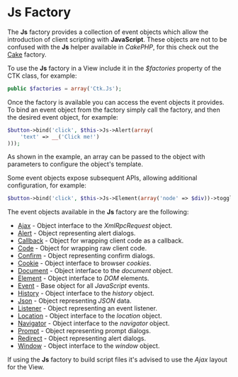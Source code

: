 Js Factory
==========

The **Js** factory provides a collection of event objects which allow the introduction of client scripting with **JavaScript**. These objects are not to be confused with the **Js** helper available in *CakePHP*, for this check out the [Cake](https://github.com/jameswatts/cake-factory) factory.

To use the **Js** factory in a View include it in the *$factories* property of the CTK class, for example:

```php
public $factories = array('Ctk.Js');
```

Once the factory is available you can access the event objects it provides. To bind an event object from the factory simply call the factory, and then the desired event object, for example:

```php
$button->bind('click', $this->Js->Alert(array(
	'text' => __('Click me!')
)));
```

As shown in the example, an array can be passed to the object with parameters to configure the object's template.

Some event objects expose subsequent APIs, allowing additional configuration, for example:

```php
$button->bind('click', $this->Js->Element(array('node' => $div))->toggle()); // Element wraps the node, then toggle() appends the client code
```

The event objects available in the **Js** factory are the following:

* [Ajax](Js/Ajax.md) - Object interface to the *XmlRpcRequest* object.
* [Alert](Js/Alert.md) - Object representing alert dialogs.
* [Callback](Js/Callback.md) - Object for wrapping client code as a callback.
* [Code](Js/Code.md) - Object for wrapping raw client code.
* [Confirm](Js/Confirm.md) - Object representing confirm dialogs.
* [Cookie](Js/Cookie.md) - Object interface to browser *cookies*.
* [Document](Js/Document.md) - Object interface to the *document* object.
* [Element](Js/Element.md) - Object interface to *DOM* elements.
* [Event](Js/Event.md) - Base object for all *JavaScript* events.
* [History](Js/History.md) - Object interface to the *history* object.
* [Json](Js/Json.md) - Object representing *JSON* data.
* [Listener](Js/Listener.md) - Object representing an event listener.
* [Location](Js/Location.md) - Object interface to the *location* object.
* [Navigator](Js/Navigator.md) - Object interface to the *navigator* object.
* [Prompt](Js/Prompt.md) - Object representing prompt dialogs.
* [Redirect](Js/Redirect.md) - Object representing alert dialogs.
* [Window](Js/Window.md) - Object interface to the *window* object.

If using the **Js** factory to build script files it's advised to use the *Ajax* layout for the View.


